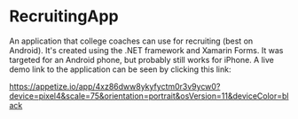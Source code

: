 # RecruitingApp
An application that college coaches can use for recruiting (best on Android).  It's created using the .NET framework and Xamarin Forms.  It was targeted for an Android phone, but probably still works for iPhone.  A live demo link to the application can be seen by clicking this link:

https://appetize.io/app/4xz86dww8ykyfyctm0r3v9ycw0?device=pixel4&scale=75&orientation=portrait&osVersion=11&deviceColor=black
